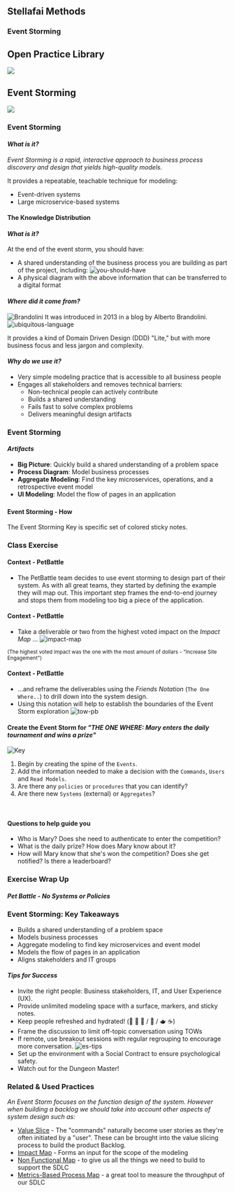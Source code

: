 <!-- .slide: data-background-image="images/title-slide-background.png" -->
## Stellafai Methods <!-- {.element: class="course-title"} -->
### Event Storming <!-- {.element: class="title-color"} -->




<div class="r-stack">
<div class="fragment fade-out" data-fragment-index="0" >
  <h2>Open Practice Library</h2>
  <img src="images/opl-complete.png">
</div>
<div class="fragment current-visible" data-fragment-index="0" >
  <h2>Event Storming</h2>
  <a target="_blank" href="https://openpracticelibrary.com/practice/event-storming/">
  <img src="images/opl-discovery.png">
  </a>
</div>
</div>



##### <!-- .element: class="title-bottom-left" -->
<!-- .slide: data-background-size="contain" data-background-image="images/event-storming/example-who.png", class="white-style" -->



### Event Storming
#### _What is it?_
_Event Storming is a rapid, interactive approach to business process discovery and design that yields high-quality models._

It provides a repeatable, teachable technique for modeling:
  * Event-driven systems
  * Large microservice-based systems



#### The Knowledge Distribution <!-- .element: class="title-bottom-left" -->
<!-- .slide: data-background-size="contain" data-background-image="images/event-storming/knowledge-distribution.png", class="white-style" -->



#### _What is it?_
At the end of the event storm, you should have:
* A shared understanding of the business process you are building as part of the project, including:
![you-should-have](images/event-storming/you-should-have.png)<!-- .element: class="image-no-shadow " -->
* A physical diagram with the above information that can be transferred to a digital format
<!-- ### Event Storming
#### _What is it?_
* Who: key business stakeholders and techies
* There will be lots of talking, a fair bit of squabbling, and periodically
some **very** heated debate
* No chairs!
* Expect a tiring but fun day that achieves a great deal from the most basic of tools -->



#### _Where did it come from?_
![Brandolini](images/event-storming/brandolini.jpg) <!-- {.element: class="inline-image" style="max-width:300px;"} -->
It was introduced in 2013 in a blog by Alberto Brandolini.
![ubiquitous-language](images/event-storming/es-ubiquitous-language.png) <!-- {.element: class="" style="max-width:450px;"} -->

It provides a kind of Domain Driven Design (DDD) "Lite," but with more business focus and less jargon and complexity.



#### _Why do we use it?_
* Very simple modeling practice that is accessible to all business people
* Engages all stakeholders and removes technical barriers:
  * Non-technical people can actively contribute
  * Builds a shared understanding
  * Fails fast to solve complex problems
  * Delivers meaningful design artifacts



### Event Storming
#### _Artifacts_
* **Big Picture**: Quickly build a shared understanding of a problem space
* **Process Diagram**: Model business processes
* **Aggregate Modeling**: Find the key microservices, operations, and a retrospective event model
* **UI Modeling**: Model the flow of pages in an application



### 
<!-- .slide: data-background-size="contain" data-background-image="images/event-storming/vision-to-detail.png", class="black-style" -->



#### Event Storming - How
The Event Storming Key is specific set of colored sticky notes.



<!-- .slide: data-background-size="contain" data-background-image="images/event-storming/es-flow.png", class="black-style" -->



<!-- .slide: data-background-size="contain" data-background-image="images/event-storming/es-events.png", class="black-style" -->



<!-- .slide: data-background-size="contain" data-background-image="images/event-storming/es-commands-actors.png", class="black-style" -->



<!-- .slide: data-background-size="contain" data-background-image="images/event-storming/es-readmodel.png", class="black-style" -->



<!-- .slide: data-background-size="contain" data-background-image="images/event-storming/es-systems-quests.png", class="black-style" -->



<!-- .slide: data-background-size="contain" data-background-image="images/event-storming/es-policies.png", class="black-style" -->



<!-- .slide: data-background-size="contain" data-background-image="images/event-storming/es-aggregates.png", class="black-style" -->



<!-- .slide: data-background-size="contain" data-background-image="images/event-storming/es-extras.png", class="black-style" -->



<!-- .slide: data-background-size="contain" data-background-image="images/event-storming/es-flow.png", class="black-style" -->



<!-- # complete -->
<!-- .slide: data-background-size="contain" data-background-image="images/event-storming/es-complete.png", class="black-style" -->



### Class Exercise



#### Context - PetBattle
* The PetBattle team decides to use event storming to design part of their system. As with all great teams, they started by defining the example they will map out. This important step frames the end-to-end journey and stops them from modeling too big a piece of the application.



#### Context - PetBattle
* Take a deliverable or two from the highest voted impact on the _Impact Map_ ...
![impact-map](images/event-storming/pb-impact-map.png)

<p><small>(The highest voted impact was the one with the most amount of dollars - "Increase Site Engagement")</p></small>



#### Context - PetBattle
* ...and reframe the deliverables using the _Friends Notation_ (`The One Where..`) to drill down into the system design.
* Using this notation will help to establish the boundaries of the Event Storm exploration
![tow-pb](images/event-storming/tow-pb.png)



#### Create the Event Storm for _"THE ONE WHERE: Mary enters the daily tournament and wins a prize"_
![Key](images/event-storming/key.png) <!-- {.element: class="inline-image"} -->

1. Begin by creating the spine of the `Events`.
2. Add the information needed to make a decision with the `Commands`, `Users` and `Read Models`.
3. Are there any `policies` or `procedures` that you can identify?
4. Are there new `Systems` (external) or `Aggregates`?
<p>&nbsp;</p>



#### Questions to help guide you
* Who is Mary? Does she need to authenticate to enter the competition?
* What is the daily prize? How does Mary know about it?
* How will Mary know that she's won the competition? Does she get notified? Is there a leaderboard?



### Exercise Wrap Up



##### Pet Battle - No Systems or Policies<!-- .element: class="title-bottom-left" -->
<!-- .slide: data-background-size="contain" data-background-image="images/event-storming/es-pb-no-systems.jpg", class="white-style" -->



##### <!-- .element: class="title-bottom-left" -->
<!-- .slide: data-background-size="contain" data-background-image="images/event-storming/example-who.png", class="white-style" -->



##### <!-- .element: class="title-bottom-left" -->
<!-- .slide: data-background-size="contain" data-background-image="images/event-storming/example-who-systems.png", class="white-style" -->



##### <!-- .element: class="title-bottom-left" -->
<!-- .slide: data-background-size="contain" data-background-image="images/event-storming/es-emerging-arch.png", class="white-style" -->



##### <!-- .element: class="title-bottom-left" -->
<!-- .slide: data-background-size="contain" data-background-image="images/event-storming/es-emerging-arch2.png", class="white-style" -->



### Event Storming: Key Takeaways
* Builds a shared understanding of a problem space
* Models business processes
* Aggregate modeling to find key microservices and event model
* Models the flow of pages in an application
* Aligns stakeholders and IT groups




#### _Tips for Success_
* Invite the right people: Business stakeholders, IT, and User Experience (UX).
* Provide unlimited modeling space with a surface, markers, and sticky notes.
* Keep people refreshed and hydrated! (🥝 🍫 🍌 / 🚰 / 🫖 ☕️)
* Frame the discussion to limit off-topic conversation using TOWs
* If remote, use breakout sessions with regular regrouping to encourage more conversation.
![es-tips](images/event-storming/es-tips.png) <!-- {.element: class="image-no-shadow"} -->
* Set up the environment with a Social Contract to ensure psychological safety.
* Watch out for the Dungeon Master!



<!-- .slide: data-background-image="images/related-practices-stellafai.png", class="black-style"  data-background-opacity="0.3" -->
### Related & Used Practices
_An Event Storm focuses on the function design of the system. However when building a backlog we should take into account other aspects of system design such as:_  <!--{.element: style="font-size: smaller; font-weight: 400;"} -->

* [Value Slice](https://openpracticelibrary.com/practice/user-story-mapping/) - The "commands" naturally become user stories as they're often initiated by a "user". These can be brought into the value slicing process to build the product Backlog.
* [Impact Map](https://openpracticelibrary.com/practice/impact-mapping/) - Forms an input for the scope of the modeling
* [Non Functional Map](https://openpracticelibrary.com/practice/non-functional-requirements-map/) - to give us all the things we need to build to support the SDLC
* [Metrics-Based Process Map](https://openpracticelibrary.com/practice/metrics-based-process-mapping/) - a great tool to measure the throughput of our SDLC
